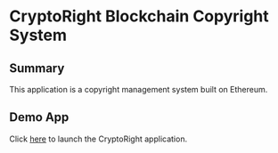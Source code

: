 # CryptoRight Blockchain Copyright System

## Summary

This application is a copyright management system built on Ethereum.

## Demo App

Click [here](frontend/index.html) to launch the CryptoRight application.
